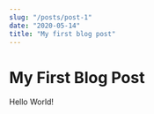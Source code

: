 ```yaml
---
slug: "/posts/post-1"
date: "2020-05-14"
title: "My first blog post"
---
```


# My First Blog Post

Hello World!